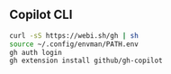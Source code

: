 ## Copilot CLI

```bash
curl -sS https://webi.sh/gh | sh
source ~/.config/envman/PATH.env
gh auth login
gh extension install github/gh-copilot
```